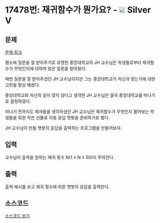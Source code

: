 # 17478번: 재귀함수가 뭔가요? - <img src="https://static.solved.ac/tier_small/6.svg" style="height:20px" /> Silver V

<!-- performance -->

<!-- 문제 제출 후 깃허브에 푸시를 했을 때 제출한 코드의 성능이 입력될 공간입니다.-->

<!-- end -->

## 문제

[문제 링크](https://boj.kr/17478)

<p>평소에 질문을 잘 받아주기로 유명한 중앙대학교의&nbsp;JH 교수님은&nbsp;학생들로부터 재귀함수가 무엇인지에 대하여 많은 질문을 받아왔다.</p>

<p>매번 질문을 잘 받아주셨던 JH 교수님이지만 그는 중앙대학교가 자신과 맞는가에 대한 고민을 항상 해왔다.</p>

<p>중앙대학교와 자신의 길이 맞지 않다고 생각한 JH 교수님은&nbsp;결국 중앙대학교를 떠나기로&nbsp;결정하였다.</p>

<p>떠나기 전까지도 제자들을 생각하셨던 JH 교수님은 재귀함수가 무엇인지&nbsp;물어보는 학생들을 위한 작은 선물로 자동 응답 챗봇을 준비하기로 했다.</p>

<p>JH 교수님이 만들 챗봇의 응답을 출력하는 프로그램을 만들어보자.</p>

## 입력

<p>교수님이 출력을 원하는 재귀&nbsp;횟수 N(1&nbsp;≤ N ≤ 50)이 주어진다.</p>

## 출력

<p>출력 예시를 보고 재귀 횟수에 따른 챗봇의 응답을 출력한다.</p>

## 소스코드

[소스코드 보기](재귀함수가%20뭔가요?.cpp)